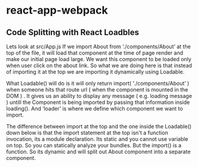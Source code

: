 # react-app-webpack

## Code Splitting with React Loadbles

Lets look at src/App.js
If we import About from ‘./components/About’ at the top of the file, it will load that component at the time of page render and make our initial page load large. We want this component to be loaded only when user click on the about link.
So what we are doing here is that instead of importing it at the top we are importing it dynamically using Loadable.

What Loadable() will do is it will only return import( './components/About’ ) when someone hits that route url ( when the component is mounted in the DOM ) . It gives us an ability to display any message ( e.g. loading message ) untill the Component is being imported by passing that information inside loading(). And ‘loader’ is where we define which component we want to import.

 The difference between import at the top and the one inside the Loadable() down below is that
the import statement at the top isn't a function invocation, its a module declaration. Its static and
you cannot use variable on top. So you can statically analyze your bundles. But the import() is a function.
So its dynamic and will split out About component into a separate component.
